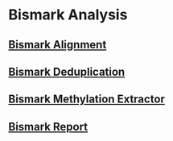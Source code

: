 # Bismark Analysis

## [Bismark Alignment](bismark-alignment.md)

## [Bismark Deduplication](bismark-deduplication.md)

## [Bismark Methylation Extractor](bismark-methylation-extractor.md)

## [Bismark Report](bismark-report.md)









